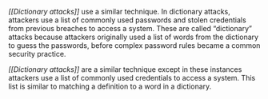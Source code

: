 _[[Dictionary attacks]]_ use a similar technique. In dictionary attacks, attackers use a list of commonly used passwords and stolen credentials from previous breaches to access a system. These are called “dictionary” attacks because attackers originally used a list of words from the dictionary to guess the passwords, before complex password rules became a common security practice. 

_[[Dictionary attacks]]_ are a similar technique except in these instances attackers use a list of commonly used credentials to access a system. This list is similar to matching a definition to a word in a dictionary.